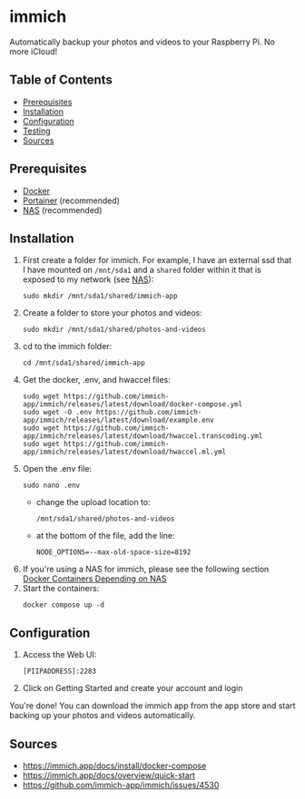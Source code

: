 # immich

Automatically backup your photos and videos to your Raspberry Pi. No more iCloud!

## Table of Contents

- [Prerequisites](#prerequisites)
- [Installation](#installation)
- [Configuration](#configuration)
- [Testing](#testing)
- [Sources](#sources)

## Prerequisites

- [Docker](/Pi-Guide/Docker.md)
- [Portainer](/Pi-Guide/Portainer.md) (recommended)
- [NAS](/Pi-Guide/NAS.md) (recommended)

## Installation

1. First create a folder for immich. For example, I have an external ssd that I have mounted on `/mnt/sda1` and a `shared` folder within it that is exposed to my network (see [NAS](/Pi-Guide/NAS.md)):
   ```
   sudo mkdir /mnt/sda1/shared/immich-app
   ```
1. Create a folder to store your photos and videos:
   ```
   sudo mkdir /mnt/sda1/shared/photos-and-videos
   ```
1. cd to the immich folder:
   ```
   cd /mnt/sda1/shared/immich-app
   ```
1. Get the docker, .env, and hwaccel files:
   ```
   sudo wget https://github.com/immich-app/immich/releases/latest/download/docker-compose.yml
   sudo wget -O .env https://github.com/immich-app/immich/releases/latest/download/example.env
   sudo wget https://github.com/immich-app/immich/releases/latest/download/hwaccel.transcoding.yml
   sudo wget https://github.com/immich-app/immich/releases/latest/download/hwaccel.ml.yml
   ```
1. Open the .env file:
   ```
   sudo nano .env
   ```
   - change the upload location to:
     ```
     /mnt/sda1/shared/photos-and-videos
     ```
   - at the bottom of the file, add the line:
     ```
     NODE_OPTIONS=--max-old-space-size=8192
     ```
1. If you're using a NAS for immich, please see the following section [Docker Containers Depending on NAS](/Pi-Guide/NAS.md#docker-containers-depending-on-nas)
1. Start the containers:
   ```
   docker compose up -d
   ```

## Configuration

1. Access the Web UI:
   ```
   [PIIPADDRESS]:2283
   ```
1. Click on Getting Started and create your account and login

You're done! You can download the immich app from the app store and start backing up your photos and videos automatically.

## Sources

- https://immich.app/docs/install/docker-compose
- https://immich.app/docs/overview/quick-start
- https://github.com/immich-app/immich/issues/4530
